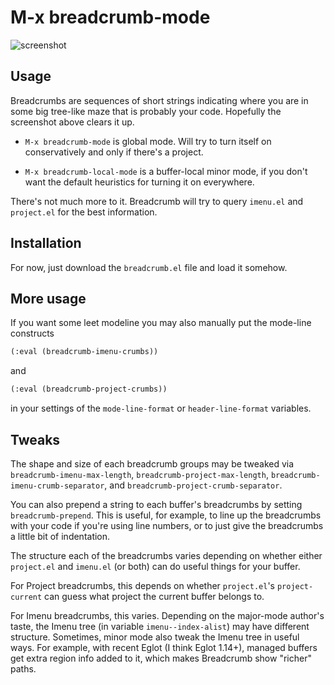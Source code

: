 # M-x breadcrumb-mode

![screenshot](./screenshot.png)

## Usage

Breadcrumbs are sequences of short strings indicating where you are in
some big tree-like maze that is probably your code.  Hopefully the
screenshot above clears it up.

* `M-x breadcrumb-mode` is global mode.  Will try to turn itself on
  conservatively and only if there's a project.

* `M-x breadcrumb-local-mode` is a buffer-local minor mode, if you
  don't want the default heuristics for turning it on everywhere.
   
There's not much more to it.  Breadcrumb will try to query `imenu.el`
and `project.el` for the best information.

## Installation

For now, just download the `breadcrumb.el` file and load it somehow.

## More usage

If you want some leet modeline you may also manually put the mode-line
constructs

```lisp
(:eval (breadcrumb-imenu-crumbs))
```

and

```lisp
(:eval (breadcrumb-project-crumbs))
```    

in your settings of the `mode-line-format` or `header-line-format`
variables.

## Tweaks

The shape and size of each breadcrumb groups may be tweaked via
`breadcrumb-imenu-max-length`, `breadcrumb-project-max-length`,
`breadcrumb-imenu-crumb-separator`, and
`breadcrumb-project-crumb-separator`.

You can also prepend a string to each buffer's breadcrumbs by setting
`breadcrumb-prepend`. This is useful, for example, to line up the
breadcrumbs with your code if you're using line numbers, or to just
give the breadcrumbs a little bit of indentation.

The structure each of the breadcrumbs varies depending on whether
either `project.el` and `imenu.el` (or both) can do useful things for
your buffer.

For Project breadcrumbs, this depends on whether `project.el`'s
`project-current` can guess what project the current buffer belongs
to.

For Imenu breadcrumbs, this varies.  Depending on the major-mode
author's taste, the Imenu tree (in variable `imenu--index-alist`) may
have different structure.  Sometimes, minor mode also tweak the Imenu
tree in useful ways.  For example, with recent Eglot (I think Eglot
1.14+), managed buffers get extra region info added to it, which makes
Breadcrumb show "richer" paths.
